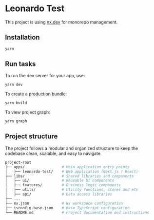 # Leonardo Test

This project is using [nx.dev](https://nx.dev/) for monorepo management.

## Installation

```sh
yarn
```

## Run tasks

To run the dev server for your app, use:

```sh
yarn dev
```

To create a production bundle:

```sh
yarn build

```

To view project graph:

```sh
yarn graph
```

## Project structure

The project follows a modular and organized structure to keep the codebase clean, scalable, and easy to navigate.

```pl
project-root
├── apps/                 # Main application entry points
│   ├── leonardo-test/    # Web application (Next.js / React)
├── libs/                 # Shared libraries and components
│   ├── ui/               # Reusable UI components
│   ├── features/         # Business logic components
│   ├── utils/            # Utility functions, stores and etc
│   ├── api/              # Data access libraries
├── ...
├── nx.json               # Nx workspace configuration
├── tsconfig.base.json    # Base TypeScript configuration
└── README.md             # Project documentation and instructions
```
